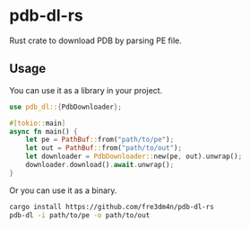 # pdb-dl-rs

Rust crate to download PDB by parsing PE file.

## Usage

You can use it as a library in your project.

```rust
use pdb_dl::{PdbDownloader};

#[tokio::main]
async fn main() {
    let pe = PathBuf::from("path/to/pe");
    let out = PathBuf::from("path/to/out");
    let downloader = PdbDownloader::new(pe, out).unwrap();
    downloader.download().await.unwrap();
}
```

Or you can use it as a binary.

```bash
cargo install https://github.com/fre3dm4n/pdb-dl-rs
pdb-dl -i path/to/pe -o path/to/out
```
